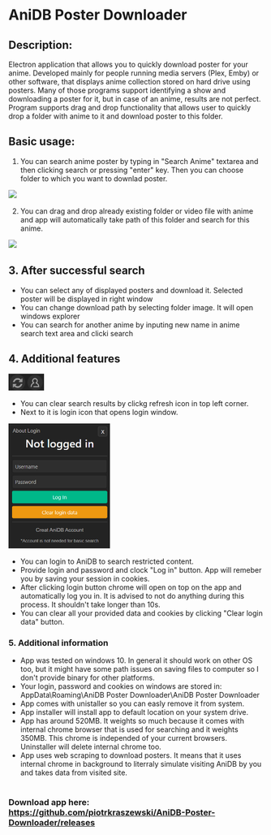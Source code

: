 # AniDB Poster Downloader

## Description:

Electron application that allows you to quickly download poster for your anime. Developed mainly for people running media servers (Plex, Emby) or other software, that displays anime collection stored on hard drive using posters. Many of those programs support identifying a show and downloading a poster for it, but in case of an anime, results are not perfect. Program supports drag and drop functionality that allows user to quickly drop a folder with anime to it and download poster to this folder.

## Basic usage:
1. You can search anime poster by typing in "Search Anime" textarea and then clicking search or pressing "enter" key. Then you can choose folder to which you want to downlad poster.

<img src="https://lh3.googleusercontent.com/-ueiy9MskZt8pbqgSMNIK97lg6QIC9Be5jvK_l94ZgijJT0AcTllF6-6tBHXmsINhGb0RR6OJVQ5wqAo3-xWR3MxmsHLetmQsyvPp7vWwau8roa-WGftgCmemhgC4KGKEHDcwMRDCg27digVV1mYWMxWHiFPHdmWMEb_GOBRO_uPvXIyATJ9W3Ki26fiqFoMQufW-9Di_Q6BzdSY2a9EJeNlfc6UTOPpyv5G0iyo0nYHsbl-3s7VBc2rkzog4yilx1xcwuw2q3g0Uua8RDtXzLPNxGdcvQhjc9CYCo7duZqEcqHOA4JRuyzjDOQQW71NQDt3sVQCaFQX05hcbNy6ci6K9PHnS_4SRtIeSiSOvrEP7yGyZVbyFv5ZmCX6tUgrGFGD4weLrevGEgCZqjqDiUJeFvQXbHW532AiWMOjj7hRRk06Gy9hzPBX6npWpACqe8ZVZL6qGteHo6geISenGj0gxeL1gXE67lKca_oiJe3Wu_CRuzuOTqDMCBACnVCnbsp8hEu7ARurrg7RwE30o5q97cweh3nyUxerMxoZBWId1Yeb9bP4lN26fVmGNLEaRfAAYI3Tzwbt9hfzFYUwxITjgfm_2_tIm8wxkykhS-tfMpIHatFldvmY0TYTfwXG0F7DWJtz5ch4Xko8jnjuj3aBbxhnoVkF72-A7F4074CuTBfA3PQZ1nKgi8BUPwk=w861-h480-no?authuser=0" width="650"/>
<br>

2. You can drag and drop already existing folder or video file with anime and app will automatically take path of this folder and search for this anime.

<img src="https://lh3.googleusercontent.com/D2vPG9ZWFci2vySGPklNY7zlz07Xyt6cnJp9wry9muV0qG3FTi3898pou4dakaEOvQYvRicEgYhma2YtdvP7aKL2K6nKQQIJ1n6mzCqyqoVsKyDVbW-nhoS6732JkE3VKL4tQxsD41hJETKUsIROul9ypEn4swO7P6Rr2XApsa2TY4_QB_Zia1ITMvAzJaPXJg1eR_aqhZSRMVRSi61hWBreXC_nNHq3Cj_8h2xJD4WM_M4JH06xbGNZD_mHSVOht0ss0gifhN9DmO24nEIRb5e5iQPvaIv_WyPRpR-W2hShUKW1wacsnxEpJ4K9gDBkT_mldDpi1dT0z39M5GCikmTTze78Q8-uYF0kQEFoWB1MX0PfBVfiJCEhDwN-gc3QjURM4_ZzDkhHhg2Cmq2AcJ8iq05U-mjgCUWL8ghcnAXwe2FwGK9QJMpspYixd5CBvJ-2spN9tLBRnxpbzZsbfKGXtIOy6Lyl_FnIQGN3EYwftXE8es6siMltcb_Fqsh-Ejo8Qpk-aa1KmeMcO7mgAl6OHFmvHfrgaZT8OnuI-ciRNUiJw9uvRQMozptEGUBe_BHAPz5Ee_wScoDhCPuEI12agqjJcI2Lbc819d_MhXO-R0JmBaQSpDK8IgE77TkRGKlYh0RD1MwBEuGP7-GQZH4krk8pKcG-ZBL77_ExzlFNCywGZbCrFcgHQk7s-Hc=w604-h480-no?authuser=0" width="480"/>

<br>

## 3. After successful search
* You can select any of displayed posters and download it. Selected poster will be displayed in right window
* You can change download path by selecting folder image. It will open windows explorer
* You can search for another anime by inputing new name in anime search text area and clicki search

## 4. Additional features
<img src="gifs/4-icons.png" width="70"/>

* You can clear search results by clickg refresh icon in top left corner.
* Next to it is login icon that opens login window.

<img src="gifs/3-login-window.png" width="200"/>

* You can login to AniDB to search restricted content.
* Provide login and password and clock "Log in" button. App will remeber you by saving your session in cookies.
* After clicking login button chrome will open on top on the app and automatically log you in.  It is advised to not do anything during this process. It shouldn't take longer than 10s. 
* You can clear all your provided data and cookies by clicking "Clear login data" button.


### 5. Additional information
- App was tested on windows 10. In general it should work on other OS too, but it might have some path issues on saving files to computer so I don't provide binary for other platforms. 
- Your login, password and cookies on windows are stored in: AppData\Roaming\AniDB Poster Downloader\AniDB Poster Downloader
- App comes with unistaller so you can easly remove it from system.
- App installer will install app to default location on your system drive. 
- App has around 520MB. It weights so much because it comes with internal chrome browser that is used for searching and it weights 350MB. This chrome is independed of your current browsers. Uninstaller will delete internal chrome too.
- App uses web scraping to download posters. It means that it uses internal chrome in background to literraly simulate visiting AniDB by you and takes data from visited site.
 <br><br>
 
### Download app here: https://github.com/piotrkraszewski/AniDB-Poster-Downloader/releases